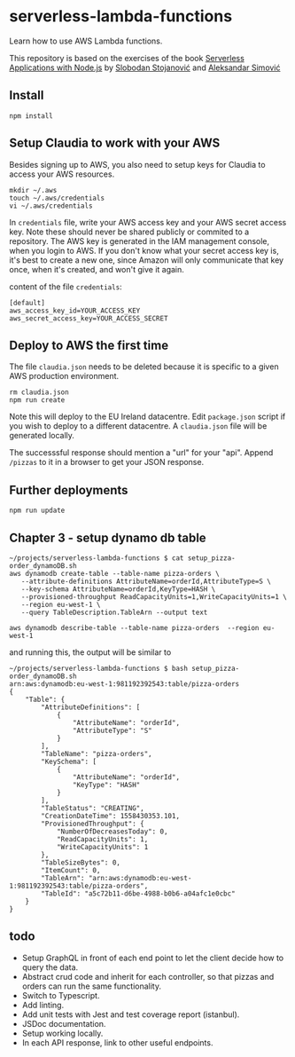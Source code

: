 # serverless-lambda-functions
Learn how to use AWS Lambda functions.

This repository is based on the exercises of the book [Serverless Applications with Node.js](https://www.manning.com/books/serverless-applications-with-node-js) by [Slobodan Stojanović](https://twitter.com/slobodan_?lang=en) and [Aleksandar Simović](https://twitter.com/simalexan?lang=en)

## Install
```
npm install
```

## Setup Claudia to work with your AWS
Besides signing up to AWS, you also need to setup keys for Claudia to access your AWS resources.

```
mkdir ~/.aws
touch ~/.aws/credentials
vi ~/.aws/credentials
```

In `credentials` file, write your AWS access key and your AWS secret access key. Note these should never be shared publicly or commited to a repository. The AWS key is generated in the IAM management console, when you login to AWS. If you don't know what your secret access key is, it's best to create a new one, since Amazon will only communicate that key once, when it's created, and won't give it again.

content of  the file `credentials`:
```
[default]
aws_access_key_id=YOUR_ACCESS_KEY
aws_secret_access_key=YOUR_ACCESS_SECRET
```

## Deploy to AWS the first time
The file `claudia.json` needs to be deleted because it is specific to a given AWS production environment.

```
rm claudia.json
npm run create
```

Note this will deploy to the EU Ireland datacentre. Edit `package.json` script if you wish to deploy to a different datacentre. A `claudia.json` file will be generated locally.

The successsful response should mention a "url" for your "api". Append `/pizzas` to it in a browser to get your JSON response.

## Further deployments
```
npm run update
```

## Chapter 3 - setup dynamo db table


```
~/projects/serverless-lambda-functions $ cat setup_pizza-order_dynamoDB.sh
aws dynamodb create-table --table-name pizza-orders \
   --attribute-definitions AttributeName=orderId,AttributeType=S \
   --key-schema AttributeName=orderId,KeyType=HASH \
   --provisioned-throughput ReadCapacityUnits=1,WriteCapacityUnits=1 \
   --region eu-west-1 \
   --query TableDescription.TableArn --output text

aws dynamodb describe-table --table-name pizza-orders  --region eu-west-1
```

and running this, the output will be similar to
```
~/projects/serverless-lambda-functions $ bash setup_pizza-order_dynamoDB.sh
arn:aws:dynamodb:eu-west-1:981192392543:table/pizza-orders
{
    "Table": {
        "AttributeDefinitions": [
            {
                "AttributeName": "orderId",
                "AttributeType": "S"
            }
        ],
        "TableName": "pizza-orders",
        "KeySchema": [
            {
                "AttributeName": "orderId",
                "KeyType": "HASH"
            }
        ],
        "TableStatus": "CREATING",
        "CreationDateTime": 1558430353.101,
        "ProvisionedThroughput": {
            "NumberOfDecreasesToday": 0,
            "ReadCapacityUnits": 1,
            "WriteCapacityUnits": 1
        },
        "TableSizeBytes": 0,
        "ItemCount": 0,
        "TableArn": "arn:aws:dynamodb:eu-west-1:981192392543:table/pizza-orders",
        "TableId": "a5c72b11-d6be-4988-b0b6-a04afc1e0cbc"
    }
}
```

## todo
- Setup GraphQL in front of each end point to let the client decide how to query the data.
- Abstract crud code and inherit for each controller, so that pizzas and orders can run the same functionality.
- Switch to Typescript.
- Add linting.
- Add unit tests with Jest and test coverage report (istanbul).
- JSDoc documentation.
- Setup working locally.
- In each API response, link to other useful endpoints.
